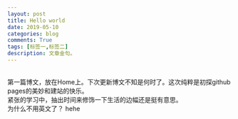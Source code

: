 ```yaml
---
layout: post
title: Hello world
date: 2019-05-10
categories: blog
comments: True
tags: [标签一,标签二]
description: 文章金句。
---
```


   <br> 第一篇博文，放在Home上。下次更新博文不知是何时了。这次纯粹是初探github pages的美妙和建站的快乐。
   <br> 紧张的学习中，抽出时间来修饰一下生活的边幅还是挺有意思。
   <br> 为什么不用英文了？ hehe
  












